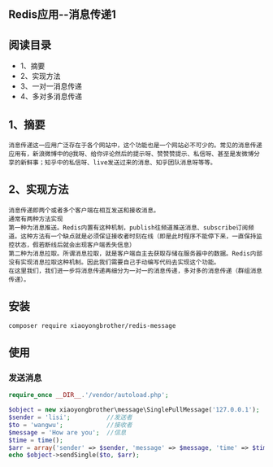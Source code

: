 ## Redis应用--消息传递1

## 阅读目录

 * 1、摘要
 * 2、实现方法
 * 3、一对一消息传递
 * 4、多对多消息传递

## 1、摘要

	消息传递这一应用广泛存在于各个网站中，这个功能也是一个网站必不可少的。常见的消息传递应用有，新浪微博中的@我呀、给你评论然后的提示呀、赞赞赞提示、私信呀、甚至是发微博分享的新鲜事；知乎中的私信呀、live发送过来的消息、知乎团队消息呀等等。

## 2、实现方法
	消息传递即两个或者多个客户端在相互发送和接收消息。
	通常有两种方法实现
	第一种为消息推送。Redis内置有这种机制，publish往频道推送消息、subscribe订阅频道。这种方法有一个缺点就是必须保证接收者时刻在线（即是此时程序不能停下来，一直保持监控状态，假若断线后就会出现客户端丢失信息）
	第二种为消息拉取。所谓消息拉取，就是客户端自主去获取存储在服务器中的数据。Redis内部没有实现消息拉取这种机制。因此我们需要自己手动编写代码去实现这个功能。
	在这里我们，我们进一步将消息传递再细分为一对一的消息传递，多对多的消息传递（群组消息传递）。


## 安装

```
composer require xiaoyongbrother/redis-message
```

## 使用

### 发送消息
```php
require_once __DIR__.'/vendor/autoload.php';

$object = new xiaoyongbrother\message\SinglePullMessage('127.0.0.1');
$sender = 'lisi';          //发送者
$to = 'wangwu';            //接收者
$message = 'How are you';  //信息
$time = time();
$arr = array('sender' => $sender, 'message' => $message, 'time' => $time);
echo $object->sendSingle($to, $arr);
```
